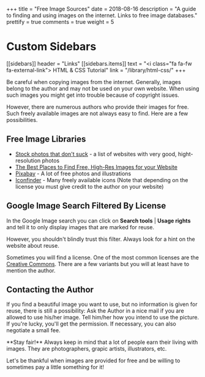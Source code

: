 +++
title = "Free Image Sources"
date = 2018-08-16
description = "A guide to finding and using images on the internet. Links to free image databases."
prettify = true
comments = true
weight = 5

# Custom Sidebars
[[sidebars]]
header = "Links"
[[sidebars.items]]
text = "<i class=\"fa fa-fw fa-external-link\"></i> HTML & CSS Tutorial"
link = "/library/html-css/"
+++

Be careful when copying images from the internet. Generally, images belong to the author and may not be used on your own website. When using such images you might get into trouble because of copyright issues.

However, there are numerous authors who provide their images for free. Such freely available images are not always easy to find. Here are a few possibilities.


## Free Image Libraries

* [Stock photos that don't suck](https://medium.com/@dustin/stock-photos-that-dont-suck-62ae4bcbe01b) - a list of websites with very good, hight-resolution photos
* [The Best Places to Find Free, High-Res Images for your Website](http://www.labnol.org/internet/find-free-images/24990/) 
* [Pixabay](http://pixabay.com/) - A lot of free photos and illustrations
* [Iconfinder](https://www.iconfinder.com/) - Many freely available icons (Note that depending on the license you must give credit to the author on your website)


## Google Image Search Filtered By License

In the Google Image search you can click on **Search tools** | **Usage rights** and tell it to only display images that are marked for reuse.

However, you shouldn't blindly trust this filter. Always look for a hint on the website about reuse.

Sometimes you will find a license. One of the most common licenses are the [Creative Commons](http://creativecommons.org/licenses/). There are a few variants but you will at least have to mention the author.


## Contacting the Author

If you find a beautiful image you want to use, but no information is given for reuse, there is still a possibility: Ask the Author in a nice mail if you are allowed to use his/her image. Tell him/her how you intend to use the picture. If you're lucky, you'll get the permission. If necessary, you can also negotiate a small fee.

<div class="alert alert-info">
  <p>**Stay fair!** Always keep in mind that a lot of people earn their living with images. They are photographers, grapic artists, illustrators, etc.</p>
  <p>Let's be thankful when images are provided for free and be willing to sometimes pay a little something for it!</p>
</div>


